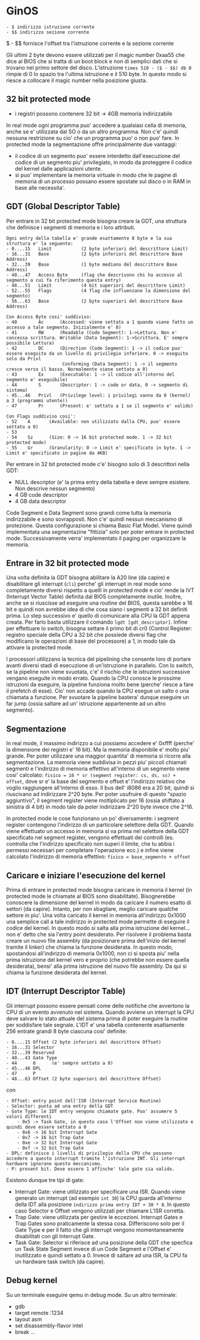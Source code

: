# GinOS

```text
- $ indirizzo istruzione corrente
- $$ indirizzo sezione corrente
```

$ - $$ fornisce l'offset tra l'istruzione corrente e la sezione corrente

Gli ultimi 2 byte devono essere utilizzati per il magic number 0xaa55 che dice al BIOS che si tratta di un boot block e non di semplici dati che si trovano nel primo settore del disco.
L'istruzione `times 510 - ($ - $$) db 0` rimpie di 0 lo spazio tra l'ultima istruzione e il 510 byte.
In questo modo si riesce a collocare il magic number nella posizione giusta.

## 32 bit protected mode

- i registri possono contenere 32 bit -> 4GB memoria indirizzabile

In real mode ogni programma puo' accedere a qualsiasi cella di memoria, anche se e' utilizzata dal SO o da un altro programma.
Non c'e' quindi nessuna restrizione su cio' che un programma puo' o non puo' fare.
In protected mode la segmentazione offre principalmente due vantaggi:

- il codice di un segmento puo' essere interdetto dall'esecuzione del codice di un segmento piu' privilegiato, in modo da proteggere il codice del kernel dalle applicazioni utente.
- si puo' implementare la memoria virtuale in modo che le pagine di memoria di un processo possano essere spostate sul disco o in RAM in base alle necessita'.

## GDT (Global Descriptor Table)

Per entrare in 32 bit protected mode bisogna creare la GDT, una struttura che definisce i segmenti di memoria e i loro attributi.

```text
Ogni entry della tabella e' grande esattamente 8 byte e la sua struttura e' la seguente:
- 0....15   Limit           (2 byte inferiori del descrittore Limit)
- 16...31   Base            (2 byte inferiori del descrittore Base Address) 
- 32...39   Base            (1 byte mediano del descrittore Base Address)
- 40...47   Access Byte     (flag che descrivono chi ha accesso al segmento a cui fa riferimento questa entry)
- 48...51   Limit           (4 bit superiori del descrittore Limit)
- 52...55   Flags           (4 flag che influenzano la dimensione del segmento)
- 56...63   Base            (2 byte superiori del descrittore Base Address)

Con Access Byte cosi' suddiviso:
- 40        Ac      (Accessed: viene settato a 1 quando viene fatto un accesso a tale segmento. Inizialmente e' 0)
- 41        RW      (Readable (Code Segment): 1->Lettura. Non e' concessa scrittura. Writable (Data Segment): 1->Scrittura. E' sempre possibile Lettura)
- 42        DC      (Direction (Code Segment): 1 -> il codice puo' essere eseguito da un livello di privilegio inferiore. 0 -> eseguito solo da Privl
                     Conforming (Data Segment): 1 -> il segmento cresce verso il basso. Normalmente viene settato a 0)
- 43        Ex      (Executable: 1 -> il codice all'interno del segmento e' eseguibile)
- 44        S       (Descriptor: 1 -> code or data, 0 -> segmento di sistema)
- 45...46   Privl   (Privilege level: i privilegi vanno da 0 (kernel) a 3 (programmi utente))
- 47        Pr      (Present: e' settato a 1 se il segmento e' valido)

Con Flags suddiviso cosi':
- 52    A       (Available: non utilizzato dalla CPU, puo' essere settato a 0)
- 53    
- 54    Sz      (Size: 0 -> 16 bit protected mode. 1 -> 32 bit protected mode)
- 55    Gr      (Granularity: 0 -> Limit e' specificato in byte. 1 -> Limit e' specificato in pagine da 4KB)
```

Per entrare in 32 bit protected mode c'e' bisogno solo di 3 descrittori nella GDT:

- NULL descriptor (e' la prima entry della tabella e deve sempre esistere. Non descrive nessun segmento)
- 4 GB code descriptor
- 4 GB data descriptor

Code Segment e Data Segment sono grandi come tutta la memoria indirizzabile e sono sovrapposti. Non c'e' quindi nessun meccanismo di protezione. Questa configurazione si chiama Basic Flat Model. Viene quindi implementata una segmentazine "fittizia" solo per poter entrare in protected mode. Successivamente verra' implementato il paging per organizzare la memoria.

## Entrare in 32 bit protected mode

Una volta definita la GDT bisogna abilitare la A20 line (da capire) e disabilitare gli interrupt (`cli`) perche' gli interrupt in real mode sono completamente diversi rispetto a quelli in protected mode e cio' rende la IVT (Interrupt Vector Table) definita dal BIOS completamente inutile. Inoltre, anche se si riuscisse ad eseguire una routine del BIOS, questa sarebbe a 16 bit e quindi non avrebbe idea di che cosa siano i segmenti a 32 bit definiti prima. Lo step successivo e' quello di comunicare alla CPU la GDT appena creata. Per farlo basta utilizzare il comando `lgdt [gdt_descriptor]`. Infine per effettuare lo switch, bisogna settare il primo bit di cr0 (Control Register: registro speciale della CPU a 32 bit che possiede diversi flag che modificano le operazioni di base del processore) a 1, in modo tale da attivare la protected mode.

I processori utilizzano la tecnica del pipelining che consente loro di portare avanti diversi stadi di esecuzione di un'istruzione in parallelo. Con lo switch, se la pipeline non viene svuotata, c'e' il rischio che le istruzioni successive vengano eseguite in modo errato. Quando la CPU conosce le prossime istruzioni da eseguire, la pipeline funziona molto bene (perche' riesce a fare il prefetch di esse). Cio' non accade quando la CPU esegue un salto o una chiamata a funzione.
Per svuotare la pipeline bastera' dunque eseguire un far jump (ossia saltare ad un' istruzione appartenente ad un altro segmento).

## Segmentazione

In real mode, il massimo indirizzo a cui possiamo accedere e' 0xffff (perche' la dimensione dei registri e' 16 bit). Ma la memoria disponibile e' molto piu' grande. Per poter utilizzare una maggior quantita' di memoria si ricorre alla segmentazione.
La memoria viene suddivisa in pezzi piu' piccoli chiamati segmenti e l'indirizzo di memoria effettivo all'interno di un segmento viene cosi' calcolato: `fisico = 16 * sr (segment register: cs, ds, ss) + offset`,  dove sr e' la base del segmento e offset e' l'indirizzo relativo che voglio raggiungere all'interno di esso. Il bus dell' i8086 era a 20 bit, quindi si riuscivano ad indirizzare 2^20 byte. Per poter usufruire di questo "spazio aggiuntivo", il segment register viene moltiplicato per 16 (ossia shiftato a sinistra di 4 bit) in modo tale da poter indirizzare 2^20 byte invece che 2^16.

In protected mode le cose funzionano un po' diversamente: i segment register contengono l'indirizzo di un particolare selettore della GDT. Quando viene effettuato un accesso in memoria si va prima nel selettore della GDT specificato nel segment register, vengono effettuati dei controlli (es. controlla che l'indirizzo specificato non superi il limite, che tu abbia i permessi necessari per completare l'operazione ecc.) e infine viene calcolato l'indirizzo di memoria effettivo: `fisico = base_segmento + offset`

## Caricare e iniziare l'esecuzione del kernel

Prima di entrare in protected mode bisogna caricare in memoria il kernel (in protected mode le chiamate al BIOS sono disabilitate). Bisognerebbe conoscere la dimensione del kernel in modo da caricare il numero esatto di settori (da capire). Intanto, per non sbagliare, meglio caricare qualche settore in piu'. Una volta caricato il kernel in memoria all'indirizzo 0x1000 una semplice call a tale indirizzo in protected mode permette di eseguire il codice del kernel. In questo modo si salta alla prima istruzione del kernel... non e' detto che sia l'entry point desiderato. Per risolvere il problema basta creare un nuovo file assembly (da posizionare prima dell'inizio del kernel tramite il linker) che chiama la funzione desiderata. In questo modo, spostandosi all'indirizzo di memoria 0x1000, non ci si sposta piu' nella prima istruzione del kernel vero e proprio (che potrebbe non essere quella desiderata), bensi' alla prima istruzione del nuovo file assembly. Da qui si chiama la funzione desiderata del kernel.

## IDT (Interrupt Descriptor Table)

Gli interrupt possono essere pensati come delle notifiche che avvertono la CPU di un evento avvenuto nel sistema.
Quando avviene un interrupt la CPU deve salvare lo stato attuale del sistema prima di poter eseguire la routine per soddisfare tale segnale.
L'IDT e' una tabella contenente esattamente 256 entrate grandi 8 byte ciascuna cosi' definite:

```text
- 0....15 Offset (2 byte inferiori del descrittore Offset)
- 16...31 Selector
- 32...39 Reserved
- 40...43 Gate Type
- 44      0      (e' sempre settato a 0)
- 45...46 DPL
- 47      P
- 48...63 Offset (2 byte superiori del descrittore Offset)
```

con

```text
- Offset: entry point dell'ISR (Interrupt Service Routine)
- Selector: punta ad una entry della GDT
- Gate Type: le IDT entry vengono chiamate gate. Puo' assumere 5 valori differenti
    - 0x5 -> Task Gate, in questo caso l'Offset non viene utilizzato e quindi deve essere settato a 0
    - 0x6 -> 16 bit Interrupt Gate
    - 0x7 -> 16 bit Trap Gate
    - 0xe -> 32 bit Interrupt Gate
    - 0xf -> 32 bit Trap Gate
- DPL: definisce i livelli di privilegio della CPU che possono accedere a questo interrupt tramite l'istruzione INT. Gli interrupt hardware ignorano questo meccanismo.
- P: present bit. Deve essere 1 affinche' tale gate sia valido.
```

Esistono dunque tre tipi di gate:

- Interrupt Gate: viene utilizzato per specificare una ISR. Quando viene generato un interrupt (ad esempio `int 30`) la CPU guarda all'interno della IDT alla posizione `indirizzo prima entry IDT + 30 * 8`. In questo caso Selector e Offset vengono utilizzati per chiamare L'ISR corretta.
- Trap Gate: viene utilizzata per gestire le eccezioni. Interrupt Gates e Trap Gates sono praticamente la stessa cosa. Differiscono solo per il Gate Type e per il fatto che gli interrupt vengono momentaneamente disabilitati con gli Interrupt Gate.
- Task Gate: Selector si riferisce ad una posizione della GDT che specfica un Task State Segment invece di un Code Segment e l'Offset e' inutilizzato e quindi settato a 0. Invece di saltare ad una ISR, la CPU fa un hardware task switch (da capire).

## Debug kernel

Su un terminale eseguire qemu in debug mode.
Su un altro terminale:

- gdb
- target remote :1234
- layout asm
- set disassembly-flavor intel
- break ...
